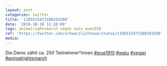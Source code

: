 ```yaml
---
layout: post
categories: twitter
title: '1185515473108193280'
date: '2019-10-19 11:18:09'
tags: animalrightsmarch vegan watu wue1910
ref: 'https://twitter.com/schwarzlichtwue/status/1185515473108193280'
media:
---
```

Die Demo zählt ca. 250 Teilnehmer\*innen [#wue1910](/t/wue1910) [#watu](/t/watu) [#vegan](/t/vegan) [#animalrightsmarch](/t/animalrightsmarch) 

